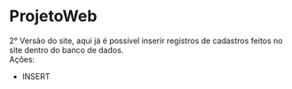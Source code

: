 # ProjetoWeb
2° Versão do site, aqui já é possível inserir registros de cadastros feitos no site dentro do banco de dados.
<br>
Ações:
- INSERT
